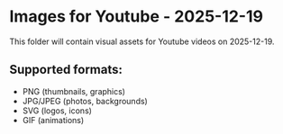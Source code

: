 # Images for Youtube - 2025-12-19

This folder will contain visual assets for Youtube videos on 2025-12-19.

## Supported formats:
- PNG (thumbnails, graphics)
- JPG/JPEG (photos, backgrounds)
- SVG (logos, icons)
- GIF (animations)
